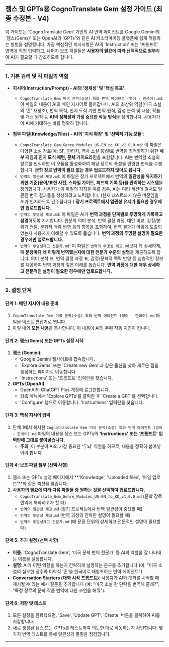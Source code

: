 ## 젬스 및 GPTs용 CognoTranslate Gem 설정 가이드 (최종 수정본 - V4)

이 가이드는 'CognoTranslate Gem' 기반의 AI 번역 에이전트를 Google Gemini의 '젬스(Gems)' 또는 OpenAI의 'GPTs'와 같은 AI 커스터마이징 플랫폼에 쉽게 적용하는 방법을 설명합니다. 가장 핵심적인 지시사항은 AI의 'Instruction' 또는 '프롬프트' 영역에 직접 입력하고, 나머지 보조 파일들은 **사용자의 필요에 따라 선택적으로 첨부**하여 AI가 필요할 때 참조하도록 합니다.

---

### 1. 기본 원리 및 각 파일의 역할

* **지시어(Instruction/Prompt) - AI의 '정체성' 및 '핵심 목표'**:
    * `CognoTranslate Gem 미국 문학(소설) 특화 번역 에이전트 (영어 - 한국어).md`: 이 파일의 내용이 AI의 메인 지시어로 들어갑니다. AI의 최상위 역할(미국 소설의 '혼' 재창조), 번역 목적, 인지 도식 기반 번역 원칙, 감성 분석 및 대응, 학습 및 개선 원칙 등 **AI의 정체성과 가장 중요한 작동 방식**을 정의합니다. 사용자가 이 AI에 기대하는 바를 명확히 합니다.

* **첨부 파일(Knowledge/Files) - AI의 '지식 확장' 및 '선택적 기능 모듈'**:
    * `CognoTranslate_Gem_Genre_Modules_US-EN_to_KO_v1.0.0.md`: 이 파일은 다양한 소설 장르(예: SF, 판타지, 역사 소설 등)별로 번역을 최적화하기 위한 **세부 지침과 인지 도식 패턴, 문체 가이드라인**을 포함합니다. AI는 번역할 소설의 장르를 인식하면 이 모듈을 활성화하여 해당 장르의 특성을 반영한 번역을 수행합니다. **문학 장르 번역이 필요 없는 경우 업로드하지 않아도 됩니다.**
    * `번역의 일관성 제고.md`: 이 파일은 장기 프로젝트에서 번역의 **일관성을 유지하기 위한 기준(용어/표현 사전, 스타일 가이드, 피드백 기록 등)을 관리하는 시스템**을 정의합니다. 사용자가 이 파일의 지침을 따를 경우, AI는 여러 세션에 걸쳐도 일관된 번역 결과물을 생성하려고 노력합니다. (현재 테스트되지 않은 버전임을 AI가 인지하도록 간주됩니다.) **장기 프로젝트에서 일관성 유지가 필요한 경우에만 업로드합니다.**
    * `번역의 투명성 제고.md`: 이 파일은 AI가 **번역 과정을 단계별로 투명하게 기록하고 설명**하도록 지시합니다. 원문의 의미 분석, 번역 결정 과정, 대안 비교, 감정/분위기 전달, 문화적 맥락 반영 등의 항목을 포함하여, 번역 결과가 어떻게 도출되었는지 사용자가 이해할 수 있도록 돕습니다. **번역 과정의 투명한 설명이 필요한 경우에만 업로드합니다.**
    * `번역의 투명성제고 전문가.md`: 이 파일은 `번역의 투명성 제고.md`보다 더 상세하게, **매 문장마다 왜 이렇게 번역했는지에 대한 전문가 수준의 설명**을 제공하도록 합니다. 의미 분석 표, 번역 결정 과정 표, 감정/문화적 맥락 반영 등 심층적인 정보를 제공하여 번역 과정의 깊은 이해를 돕습니다. **번역 과정에 대한 매우 상세하고 전문적인 설명이 필요한 경우에만 업로드합니다.**

---

### 2. 설정 단계

#### 단계 1: 메인 지시어 내용 준비

1.  `CognoTranslate Gem 미국 문학(소설) 특화 번역 에이전트 (영어 - 한국어).md` 파일을 텍스트 편집기로 엽니다.
2.  파일 내의 **모든 내용**을 복사합니다. 이 내용이 AI의 주된 작동 지침이 됩니다.

#### 단계 2: 젬스(Gems) 또는 GPTs 설정 시작

1.  **젬스 (Gemini)**:
    * Google Gemini 웹사이트에 접속합니다.
    * 'Explore Gems' 또는 'Create new Gem'과 같은 옵션을 찾아 새로운 젬을 생성하는 페이지로 이동합니다.
    * 'Instructions' 또는 '프롬프트' 입력란을 찾습니다.
2.  **GPTs (OpenAI)**:
    * OpenAI의 ChatGPT Plus 계정에 로그인합니다.
    * 좌측 메뉴에서 'Explore GPTs'를 클릭한 후 'Create a GPT'를 선택합니다.
    * 'Configure' 탭으로 이동합니다. 'Instructions' 입력란을 찾습니다.

#### 단계 3: 핵심 지시어 입력

1.  단계 1에서 복사한 `CognoTranslate Gem 미국 문학(소설) 특화 번역 에이전트 (영어 - 한국어).md` 파일의 내용을 젬스 또는 GPTs의 **'Instructions' 또는 '프롬프트' 입력란에 그대로 붙여넣습니다.**
    * **주의**: 이 부분이 AI의 가장 중요한 '두뇌' 역할을 하므로, 내용을 정확히 붙여넣어야 합니다.

#### 단계 4: 보조 파일 첨부 (선택 사항)

1.  젬스 또는 GPTs 설정 페이지에서 **'Knowledge', 'Uploaded files', '파일 업로드'**와 같은 섹션을 찾습니다.
2.  **사용자의 필요에 따라 다음 파일들 중 원하는 것을 선택하여 업로드합니다.**
    * `CognoTranslate_Gem_Genre_Modules_US-EN_to_KO_v1.0.0.md` (문학 장르 번역에 특화하고자 할 때)
    * `번역의 일관성 제고.md` (장기 프로젝트에서 번역 일관성이 중요할 때)
    * `번역의 투명성 제고.md` (번역 과정의 간략한 설명이 필요할 때)
    * `번역의 투명성제고 전문가.md` (매 문장 단위의 상세하고 전문적인 설명이 필요할 때)


#### 단계 5: 추가 설정 (선택 사항)

* **이름**: 'CognoTranslate Gem', '미국 문학 번역 전문가' 등 AI의 역할을 잘 나타내는 이름을 설정합니다.
* **설명**: AI가 어떤 역할을 하는지 간략하게 설명하는 문구를 추가합니다 (예: "미국 소설의 심오한 정수와 미학적 '혼'을 한국어로 재창조하는 번역 에이전트").
* **Conversation Starters (대화 시작 프롬프트)**: 사용자가 AI와 대화를 시작할 때 제시될 수 있는 예시 질문을 추가합니다 (예: "미국 소설 한 단락을 번역해 줄래?", "특정 장르의 문학 작품 번역에 대한 조언을 해줘").

#### 단계 6: 저장 및 테스트

1.  모든 설정을 완료했으면, 'Save', 'Update GPT', 'Create' 버튼을 클릭하여 AI를 저장합니다.
2.  새로 생성된 젬스 또는 GPTs를 테스트하여 의도한 대로 작동하는지 확인합니다. 몇 가지 번역 테스트를 통해 일관성과 품질을 점검합니다.

---

